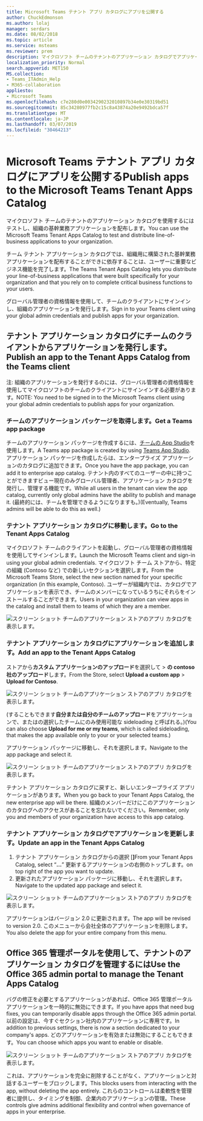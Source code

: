 ```yaml
---
title: Microsoft Teams テナント アプリ カタログにアプリを公開する
author: ChuckEdmonson
ms.author: lolaj
manager: serdars
ms.date: 08/02/2018
ms.topic: article
ms.service: msteams
ms.reviewer: prem
description: マイクロソフト チームのテナントのアプリケーション カタログでアプリケーションを発行するためのガイダンスです。
localization_priority: Normal
search.appverid: MET150
MS.collection:
- Teams_ITAdmin_Help
- M365-collaboration
appliesto:
- Microsoft Teams
ms.openlocfilehash: c7e280d0e0034290232010897b34e0e30319bd51
ms.sourcegitcommit: 85c34280977fb2c15c8a43874a20e9492bdca57f
ms.translationtype: MT
ms.contentlocale: ja-JP
ms.lasthandoff: 03/07/2019
ms.locfileid: "30464213"
---
```

<a name="publish-apps-to-the-microsoft-teams-tenant-apps-catalog"></a><span data-ttu-id="5f83b-103">Microsoft Teams テナント アプリ カタログにアプリを公開する</span><span class="sxs-lookup"><span data-stu-id="5f83b-103">Publish apps to the Microsoft Teams Tenant Apps Catalog</span></span>
=======================================================

<span data-ttu-id="5f83b-104">マイクロソフト チームのテナントのアプリケーション カタログを使用するにはテストし、組織の基幹業務アプリケーションを配布します。</span><span class="sxs-lookup"><span data-stu-id="5f83b-104">You can use the Microsoft Teams Tenant Apps Catalog to test and distribute line-of-business applications to your organization.</span></span> 

<span data-ttu-id="5f83b-105">チーム テナント アプリケーション カタログでは、組織用に構築された基幹業務アプリケーションを配布することができに依存することは、ユーザーに重要なビジネス機能を完了します。</span><span class="sxs-lookup"><span data-stu-id="5f83b-105">The Teams Tenant Apps Catalog lets you distribute your line-of-business applications that were built specifically for your organization and that you rely on to complete critical business functions to your users.</span></span> 
 
<span data-ttu-id="5f83b-106">グローバル管理者の資格情報を使用して、チームのクライアントにサインインし、組織のアプリケーションを発行します。</span><span class="sxs-lookup"><span data-stu-id="5f83b-106">Sign in to your Teams client using your global admin credentials and publish apps for your organization.</span></span> 

## <a name="publish-an-app-to-the-tenant-apps-catalog-from-the-teams-client"></a><span data-ttu-id="5f83b-107">テナント アプリケーション カタログにチームのクライアントからアプリケーションを発行します。</span><span class="sxs-lookup"><span data-stu-id="5f83b-107">Publish an app to the Tenant Apps Catalog from the Teams client</span></span>

<span data-ttu-id="5f83b-108">注: 組織のアプリケーションを発行するのには、グローバル管理者の資格情報を使用してマイクロソフトのチームのクライアントにサインインする必要があります。</span><span class="sxs-lookup"><span data-stu-id="5f83b-108">NOTE: You need to be signed in to the Microsoft Teams client using your global admin credentials to publish apps for your organization.</span></span>

### <a name="get-a-teams-app-package"></a><span data-ttu-id="5f83b-109">チームのアプリケーション パッケージを取得します。</span><span class="sxs-lookup"><span data-stu-id="5f83b-109">Get a Teams app package</span></span>

<span data-ttu-id="5f83b-110">チームのアプリケーション パッケージを作成するには、[チームの App Studio](https://docs.microsoft.com/microsoftteams/platform/get-started/get-started-app-studio)を使用します。</span><span class="sxs-lookup"><span data-stu-id="5f83b-110">A Teams app package is created by using [Teams App Studio](https://docs.microsoft.com/microsoftteams/platform/get-started/get-started-app-studio).</span></span> <span data-ttu-id="5f83b-111">アプリケーション パッケージを作成したらは、エンタープライズ アプリケーションのカタログに追加できます。</span><span class="sxs-lookup"><span data-stu-id="5f83b-111">Once you have the app package, you can add it to enterprise app catalog.</span></span> <span data-ttu-id="5f83b-112">テナント内のすべてのユーザーの中に持つことができますビュー現在のみグローバル管理者、アプリケーション カタログを発行し、管理する機能です。</span><span class="sxs-lookup"><span data-stu-id="5f83b-112">While all users in the tenant can view the app catalog, currently only global admins have the ability to publish and manage it.</span></span> <span data-ttu-id="5f83b-113">(最終的には、チームを管理できるようになりますも。)</span><span class="sxs-lookup"><span data-stu-id="5f83b-113">(Eventually, Teams admins will be able to do this as well.)</span></span>

### <a name="go-to-the-tenant-apps-catalog"></a><span data-ttu-id="5f83b-114">テナント アプリケーション カタログに移動します。</span><span class="sxs-lookup"><span data-stu-id="5f83b-114">Go to the Tenant Apps Catalog</span></span>

<span data-ttu-id="5f83b-115">マイクロソフト チームのクライアントを起動し、グローバル管理者の資格情報を使用してサインインします。</span><span class="sxs-lookup"><span data-stu-id="5f83b-115">Launch the Microsoft Teams client and sign-in using your global admin credentials.</span></span> <span data-ttu-id="5f83b-116">マイクロソフト チーム ストアから、特定の組織 (Contoso など) での新しいセクションを選択します。</span><span class="sxs-lookup"><span data-stu-id="5f83b-116">From the Microsoft Teams Store, select the new section named for your specific organization (in this example, Contoso).</span></span> <span data-ttu-id="5f83b-117">ユーザーが組織内では、カタログでアプリケーションを表示でき、チームのメンバーになっているうちにそれらをインストールすることができます。</span><span class="sxs-lookup"><span data-stu-id="5f83b-117">Users in your organization can view apps in the catalog and install them to teams of which they are a member.</span></span> 

![スクリーン ショット チームのアプリケーション ストアのアプリ カタログを表示します。](media/private-app-store-teams-image01.png)

### <a name="add-an-app-to-the-tenant-apps-catalog"></a><span data-ttu-id="5f83b-119">テナント アプリケーション カタログにアプリケーションを追加します。</span><span class="sxs-lookup"><span data-stu-id="5f83b-119">Add an app to the Tenant Apps Catalog</span></span>

<span data-ttu-id="5f83b-120">ストアから**カスタム アプリケーションのアップロード**を選択して > **の contoso 社のアップロード**します。</span><span class="sxs-lookup"><span data-stu-id="5f83b-120">From the Store, select **Upload a custom app** > **Upload for Contoso**.</span></span>

![スクリーン ショット チームのアプリケーション ストアのアプリ カタログを表示します。](media/private-app-store-teams-image02.png)

<span data-ttu-id="5f83b-122">(することもできます**自分または自分のチームのアップロード**をアプリケーションで、またはの選択したチームにのみ使用可能な sideloading と呼ばれる。)</span><span class="sxs-lookup"><span data-stu-id="5f83b-122">(You can also choose **Upload for me or my teams**, which is called sideloading, that makes the app available only to your or your selected teams.)</span></span> 

<span data-ttu-id="5f83b-123">アプリケーション パッケージに移動し、それを選択します。</span><span class="sxs-lookup"><span data-stu-id="5f83b-123">Navigate to the app package and select it.</span></span>

![スクリーン ショット チームのアプリケーション ストアのアプリ カタログを表示します。](media/private-app-store-teams-image03.png)

<span data-ttu-id="5f83b-125">テナント アプリケーション カタログに戻すと、新しいエンタープライズ アプリケーションがあります。</span><span class="sxs-lookup"><span data-stu-id="5f83b-125">When you go back to your Tenant Apps Catalog, the new enterprise app will be there.</span></span> <span data-ttu-id="5f83b-126">組織のメンバーだけにこのアプリケーションのカタログへのアクセスがあることを忘れないでください。</span><span class="sxs-lookup"><span data-stu-id="5f83b-126">Remember, only you and members of your organization have access to this app catalog.</span></span>

### <a name="update-an-app-in-the-tenant-apps-catalog"></a><span data-ttu-id="5f83b-127">テナント アプリケーション カタログでアプリケーションを更新します。</span><span class="sxs-lookup"><span data-stu-id="5f83b-127">Update an app in the Tenant Apps Catalog</span></span>

1. <span data-ttu-id="5f83b-128">テナント アプリケーション カタログからの選択 [**]**</span><span class="sxs-lookup"><span data-stu-id="5f83b-128">From your Tenant Apps Catalog, select “**…**”</span></span> <span data-ttu-id="5f83b-129">更新するアプリケーションの右側のトップします。</span><span class="sxs-lookup"><span data-stu-id="5f83b-129">on top right of the app you want to update.</span></span>
2. <span data-ttu-id="5f83b-130">更新されたアプリケーション パッケージに移動し、それを選択します。</span><span class="sxs-lookup"><span data-stu-id="5f83b-130">Navigate to the updated app package and select it.</span></span>

![スクリーン ショット チームのアプリケーション ストアのアプリ カタログを表示します。](media/private-app-store-teams-image04.png)

<span data-ttu-id="5f83b-132">アプリケーションはバージョン 2.0 に更新されます。</span><span class="sxs-lookup"><span data-stu-id="5f83b-132">The app will be revised to version 2.0.</span></span> <span data-ttu-id="5f83b-133">このメニューから会社全体のアプリケーションを削除します。</span><span class="sxs-lookup"><span data-stu-id="5f83b-133">You also delete the app for your entire company from this menu.</span></span>

## <a name="use-the-office-365-admin-portal-to-manage-the-tenant-apps-catalog"></a><span data-ttu-id="5f83b-134">Office 365 管理ポータルを使用して、テナントのアプリケーション カタログを管理するには</span><span class="sxs-lookup"><span data-stu-id="5f83b-134">Use the Office 365 admin portal to manage the Tenant Apps Catalog</span></span>

<span data-ttu-id="5f83b-135">バグの修正を必要とするアプリケーションがあれば、Office 365 管理ポータル アプリケーションを一時的に無効にできます。</span><span class="sxs-lookup"><span data-stu-id="5f83b-135">If you have apps that need bug fixes, you can temporarily disable apps through the Office 365 admin portal.</span></span> <span data-ttu-id="5f83b-136">以前の設定は、今すぐセクション社内のアプリケーションに専用です。</span><span class="sxs-lookup"><span data-stu-id="5f83b-136">In addition to previous settings, there is now a section dedicated to your company's apps.</span></span> <span data-ttu-id="5f83b-137">どのアプリケーションを有効または無効にすることもできます。</span><span class="sxs-lookup"><span data-stu-id="5f83b-137">You can choose which apps you want to enable or disable.</span></span>

![スクリーン ショット チームのアプリケーション ストアのアプリ カタログを表示します。](media/private-app-store-teams-image05.png)

<span data-ttu-id="5f83b-139">これは、アプリケーションを完全に削除することがなく、アプリケーションと対話するユーザーをブロックします。</span><span class="sxs-lookup"><span data-stu-id="5f83b-139">This blocks users from interacting with the app, without deleting the app entirely.</span></span> <span data-ttu-id="5f83b-140">これらのコントロールは柔軟性を管理者に提供し、タイミングを制御、企業内のアプリケーションの管理。</span><span class="sxs-lookup"><span data-stu-id="5f83b-140">These controls give admins additional flexibility and control when governance of apps in your enterprise.</span></span> 


